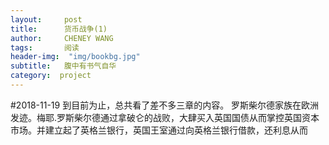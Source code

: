 ```yaml
---
layout:     post
title:      货币战争(1)
author:     CHENEY WANG
tags: 		阅读
header-img:  "img/bookbg.jpg"
subtitle:  	腹中有书气自华
category:  project
---
```

<!-- Start Writing Below in Markdown -->

#2018-11-19
到目前为止，总共看了差不多三章的内容。
罗斯柴尔德家族在欧洲发迹。梅耶.罗斯柴尔德通过拿破仑的战败，大肆买入英国国债从而掌控英国资本市场。并建立起了英格兰银行，英国王室通过向英格兰银行借款，还利息从而